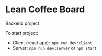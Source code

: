 # Lean Coffee Board

Backend project

To start project:

- Client (react app): `npm run dev:client`
- Server: `npm run dev:server` or `npm start`

